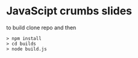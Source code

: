 # JavaScipt crumbs slides

to build clone repo and then

```
> npm install
> cd builds
> node build.js
```